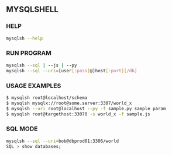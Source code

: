 ## MYSQLSHELL

### HELP
```sh
mysqlsh --help
```

### RUN PROGRAM
```sh
mysqlsh --sql | --js | --py
mysqlsh --sql --uri=[user[:pass]@]host[:port][/db]
```

### USAGE EXAMPLES
```sh
$ mysqlsh root@localhost/schema
$ mysqlsh mysqlx://root@some.server:3307/world_x
$ mysqlsh --uri root@localhost --py -f sample.py sample param
$ mysqlsh root@targethost:33070 -s world_x -f sample.js
```

### SQL MODE
```sh
mysqlsh --sql --uri=bob@dbprod01:3306/world
SQL > show databases;
```
